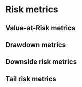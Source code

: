 # Risk metrics

## Value-at-Risk metrics

## Drawdown metrics

## Downside risk metrics

## Tail risk metrics
